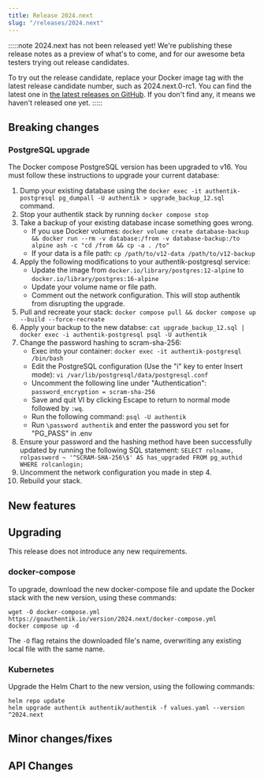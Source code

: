 ```yaml
---
title: Release 2024.next
slug: "/releases/2024.next"
---
```


:::::note
2024.next has not been released yet! We're publishing these release notes as a preview of what's to come, and for our awesome beta testers trying out release candidates.

To try out the release candidate, replace your Docker image tag with the latest release candidate number, such as 2024.next.0-rc1. You can find the latest one in [the latest releases on GitHub](https://github.com/goauthentik/authentik/releases). If you don't find any, it means we haven't released one yet.
:::::

## Breaking changes

### PostgreSQL upgrade
The Docker compose PostgreSQL version has been upgraded to v16. You must follow these instructions to upgrade your current database:

1. Dump your existing database using the `docker exec -it authentik-postgresql pg_dumpall -U authentik > upgrade_backup_12.sql` command.
2. Stop your authentik stack by running `docker compose stop`
3. Take a backup of your existing database incase something goes wrong.
    - If you use Docker volumes: `docker volume create database-backup && docker run --rm -v database:/from -v database-backup:/to alpine ash -c "cd /from && cp -a . /to"`
    - If your data is a file path: `cp /path/to/v12-data /path/to/v12-backup`
4. Apply the following modifications to your authentik-postgresql service:
    - Update the image from `docker.io/library/postgres:12-alpine` to `docker.io/library/postgres:16-alpine`
    - Update your volume name or file path.
    - Comment out the network configuration. This will stop authentik from disrupting the upgrade.
5. Pull and recreate your stack: `docker compose pull && docker compose up --build --force-recreate`
6. Apply your backup to the new databse: `cat upgrade_backup_12.sql | docker exec -i authentik-postgresql psql -U authentik`
7. Change the password hashing to scram-sha-256:
    - Exec into your container: `docker exec -it authentik-postgresql /bin/bash`
    - Edit the PostgreSQL configuration (Use the "i" key to enter Insert mode): `vi /var/lib/postgresql/data/postgresql.conf`
    - Uncomment the following line under "Authentication": `password_encryption = scram-sha-256`
    - Save and quit VI by clicking Escape to return to normal mode followed by `:wq`.
    - Run the following command: `psql -U authentik`
    - Run `\password authentik` and enter the password you set for "PG_PASS" in .env
8. Ensure your password and the hashing method have been successfully updated by running the following SQL statement: `SELECT rolname, rolpassword ~ '^SCRAM-SHA-256\$' AS has_upgraded FROM pg_authid WHERE rolcanlogin;`
9. Uncomment the network configuration you made in step 4.
10. Rebuild your stack.

## New features

## Upgrading

This release does not introduce any new requirements.

### docker-compose

To upgrade, download the new docker-compose file and update the Docker stack with the new version, using these commands:

```shell
wget -O docker-compose.yml https://goauthentik.io/version/2024.next/docker-compose.yml
docker compose up -d
```

The `-O` flag retains the downloaded file's name, overwriting any existing local file with the same name.

### Kubernetes

Upgrade the Helm Chart to the new version, using the following commands:

```shell
helm repo update
helm upgrade authentik authentik/authentik -f values.yaml --version ^2024.next
```

## Minor changes/fixes

<!-- _Insert the output of `make gen-changelog` here_ -->

## API Changes

<!-- _Insert output of `make gen-diff` here_ -->

